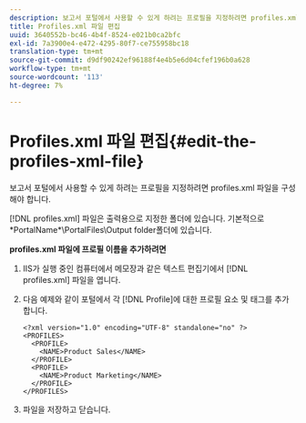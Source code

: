 ```yaml
---
description: 보고서 포털에서 사용할 수 있게 하려는 프로필을 지정하려면 profiles.xml 파일을 구성해야 합니다.
title: Profiles.xml 파일 편집
uuid: 3640552b-bc46-4b4f-8524-e021b0ca2bfc
exl-id: 7a3900e4-e472-4295-80f7-ce755958bc18
translation-type: tm+mt
source-git-commit: d9df90242ef96188f4e4b5e6d04cfef196b0a628
workflow-type: tm+mt
source-wordcount: '113'
ht-degree: 7%

---
```


# Profiles.xml 파일 편집{#edit-the-profiles-xml-file}

보고서 포털에서 사용할 수 있게 하려는 프로필을 지정하려면 profiles.xml 파일을 구성해야 합니다.

[!DNL profiles.xml] 파일은 출력용으로 지정한 폴더에 있습니다. 기본적으로 \*PortalName*\PortalFiles\Output folder폴더에 있습니다.

**profiles.xml 파일에 프로필 이름을 추가하려면**

1. IIS가 실행 중인 컴퓨터에서 메모장과 같은 텍스트 편집기에서 [!DNL profiles.xml] 파일을 엽니다.
1. 다음 예제와 같이 포털에서 각 [!DNL Profile]에 대한 프로필 요소 및 태그를 추가합니다.

   ```
   <?xml version="1.0" encoding="UTF-8" standalone="no" ?>
   <PROFILES>
     <PROFILE>
       <NAME>Product Sales</NAME>
     </PROFILE>
     <PROFILE>
       <NAME>Product Marketing</NAME>
     </PROFILE>
   </PROFILES>
   ```

1. 파일을 저장하고 닫습니다.
